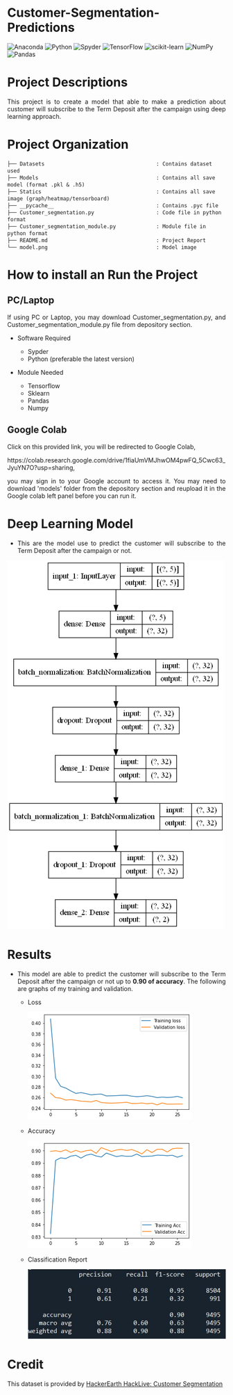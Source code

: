 <h1> Customer-Segmentation-Predictions </h1>

![Anaconda](https://img.shields.io/badge/Anaconda-%2344A833.svg?style=for-the-badge&logo=anaconda&logoColor=white)
![Python](https://img.shields.io/badge/python-3670A0?style=for-the-badge&logo=python&logoColor=ffdd54)
![Spyder](https://img.shields.io/badge/Spyder-838485?style=for-the-badge&logo=spyder%20ide&logoColor=maroon)
![TensorFlow](https://img.shields.io/badge/TensorFlow-%23FF6F00.svg?style=for-the-badge&logo=TensorFlow&logoColor=white)
![scikit-learn](https://img.shields.io/badge/scikit--learn-%23F7931E.svg?style=for-the-badge&logo=scikit-learn&logoColor=white)
![NumPy](https://img.shields.io/badge/numpy-%23013243.svg?style=for-the-badge&logo=numpy&logoColor=white)
![Pandas](https://img.shields.io/badge/pandas-%23150458.svg?style=for-the-badge&logo=pandas&logoColor=white)

# Project Descriptions
 <p align="justify"> This project is to create a model that able to make a prediction about customer will subscribe to the Term Deposit after the campaign using deep learning approach.</p>
 
# Project Organization
```
├── Datasets                                    : Contains dataset used 
├── Models                                      : Contains all save model (format .pkl & .h5)
├── Statics                                     : Contains all save image (graph/heatmap/tensorboard)
├── __pycache__                                 : Contains .pyc file
├── Customer_segmentation.py                    : Code file in python format
├── Customer_segmentation_module.py             : Module file in python format
├── README.md                                   : Project Report 
└── model.png                                   : Model image
```

# How to install an Run the Project
## PC/Laptop
<p align="justify"> If using PC or Laptop, you may download Customer_segmentation.py, and Customer_segmentation_module.py file from depository section.</p>

- Software Required
  - Sypder
  - Python (preferable the latest version)

- Module Needed
  - Tensorflow
  - Sklearn
  - Pandas
  - Numpy

## Google Colab
 <p align="justify"> Click on this provided link, you will be redirected to Google Colab, </p> 
https://colab.research.google.com/drive/1fiaUmVMJhwOM4pwFQ_5Cwc63_JyuYN7O?usp=sharing, <p align="justify"> you may sign in to your Google account to access it. You may need to download 'models' folder from the depository section and reupload it in the Google colab left panel before you can run it.
</p>

# Deep Learning Model
- <p align="justify"> This are the model use to predict the customer will subscribe to the Term Deposit after the campaign or not.</p>
![model](model.png) 

# Results
- <p align="justify"> This model are able to predict the customer will subscribe to the Term Deposit after the campaign or not up to  <b>0.90 of accuracy</b>. The following are graphs of my training and validation.</p>

    - <p align="justify"> Loss </p>

      ![loss](Statics/hist_loss.png)  
  
    - <p align="justify"> Accuracy </p>

      ![acc](Statics/hist_acc.png) 
  
    - <p align="justify"> Classification Report </p>

      ![acc](Statics/Acc_cr.JPG) 
  

# Credit
This dataset is provided by 
[HackerEarth HackLive: Customer Segmentation](https://www.kaggle.com/datasets/kunalgupta2616/hackerearth-customer-segmentation-hackathon)
 
